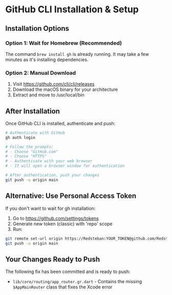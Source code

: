 # GitHub CLI Installation & Setup

## Installation Options

### Option 1: Wait for Homebrew (Recommended)
The command `brew install gh` is already running. It may take a few minutes as it's installing dependencies.

### Option 2: Manual Download
1. Visit https://github.com/cli/cli/releases
2. Download the macOS binary for your architecture
3. Extract and move to /usr/local/bin

## After Installation

Once GitHub CLI is installed, authenticate and push:

```bash
# Authenticate with GitHub
gh auth login

# Follow the prompts:
# - Choose "GitHub.com"
# - Choose "HTTPS"
# - Authenticate with your web browser
# - It will open a browser window for authentication

# After authentication, push your changes
git push -u origin main
```

## Alternative: Use Personal Access Token

If you don't want to wait for gh installation:

1. Go to https://github.com/settings/tokens
2. Generate new token (classic) with 'repo' scope
3. Run:
```bash
git remote set-url origin https://Redsteban:YOUR_TOKEN@github.com/Redsteban/Invoicepatch_flutter.git
git push -u origin main
```

## Your Changes Ready to Push

The following fix has been committed and is ready to push:
- `lib/core/routing/app_router.gr.dart` - Contains the missing `$AppMainRouter` class that fixes the Xcode error